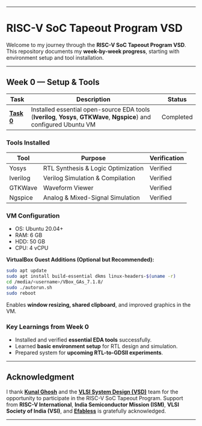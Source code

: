 
---

# RISC-V SoC Tapeout Program VSD

Welcome to my journey through the **RISC-V SoC Tapeout Program VSD**.
This repository documents my **week-by-week progress**, starting with environment setup and tool installation.

---

## Week 0 — Setup & Tools

| Task                          | Description                                                                                                            | Status |
| ----------------------------- | ---------------------------------------------------------------------------------------------------------------------- | ------ |
| [**Task 0**](week_0/README.md) | Installed essential open-source EDA tools (**Iverilog**, **Yosys**, **GTKWave**, **Ngspice**) and configured Ubuntu VM | Completed|

### Tools Installed

| Tool     | Purpose                            |Verification |
| -------- | ---------------------------------- |------------ |
| Yosys    | RTL Synthesis & Logic Optimization |Verified     |
| Iverilog | Verilog Simulation & Compilation   |Verified     |
| GTKWave  | Waveform Viewer                    |Verified     |
| Ngspice  | Analog & Mixed-Signal Simulation   |Verified     |

### VM Configuration

* OS: Ubuntu 20.04+
* RAM: 6 GB
* HDD: 50 GB
* CPU: 4 vCPU

**VirtualBox Guest Additions (Optional but Recommended):**

```bash
sudo apt update
sudo apt install build-essential dkms linux-headers-$(uname -r)
cd /media/<username>/VBox_GAs_7.1.8/
sudo ./autorun.sh
sudo reboot
```

Enables **window resizing, shared clipboard**, and improved graphics in the VM.



### Key Learnings from Week 0

* Installed and verified **essential EDA tools** successfully.
* Learned **basic environment setup** for RTL design and simulation.
* Prepared system for **upcoming RTL-to-GDSII experiments**.

---

## Acknowledgment

I thank [**Kunal Ghosh**](https://github.com/kunalg123) and the [**VLSI System Design (VSD)**](https://vsdiat.vlsisystemdesign.com) team for the opportunity to participate in the RISC-V SoC Tapeout Program.
Support from **RISC-V International**, **India Semiconductor Mission (ISM)**, **VLSI Society of India (VSI)**, and [**Efabless**](https://github.com/efabless) is gratefully acknowledged.

---
